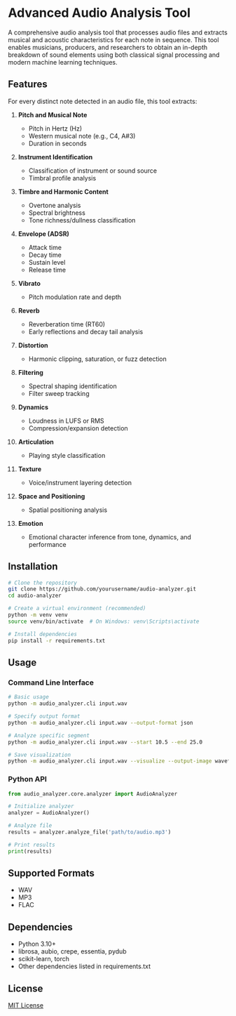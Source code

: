 # Advanced Audio Analysis Tool

A comprehensive audio analysis tool that processes audio files and extracts musical and acoustic characteristics for each note in sequence. This tool enables musicians, producers, and researchers to obtain an in-depth breakdown of sound elements using both classical signal processing and modern machine learning techniques.

## Features

For every distinct note detected in an audio file, this tool extracts:

1. **Pitch and Musical Note**
   - Pitch in Hertz (Hz)
   - Western musical note (e.g., C4, A#3)
   - Duration in seconds

2. **Instrument Identification**
   - Classification of instrument or sound source
   - Timbral profile analysis

3. **Timbre and Harmonic Content**
   - Overtone analysis
   - Spectral brightness
   - Tone richness/dullness classification

4. **Envelope (ADSR)**
   - Attack time
   - Decay time
   - Sustain level
   - Release time

5. **Vibrato**
   - Pitch modulation rate and depth

6. **Reverb**
   - Reverberation time (RT60)
   - Early reflections and decay tail analysis

7. **Distortion**
   - Harmonic clipping, saturation, or fuzz detection

8. **Filtering**
   - Spectral shaping identification
   - Filter sweep tracking

9. **Dynamics**
   - Loudness in LUFS or RMS
   - Compression/expansion detection

10. **Articulation**
    - Playing style classification

11. **Texture**
    - Voice/instrument layering detection

12. **Space and Positioning**
    - Spatial positioning analysis

13. **Emotion**
    - Emotional character inference from tone, dynamics, and performance

## Installation

```bash
# Clone the repository
git clone https://github.com/yourusername/audio-analyzer.git
cd audio-analyzer

# Create a virtual environment (recommended)
python -m venv venv
source venv/bin/activate  # On Windows: venv\Scripts\activate

# Install dependencies
pip install -r requirements.txt
```

## Usage

### Command Line Interface

```bash
# Basic usage
python -m audio_analyzer.cli input.wav

# Specify output format
python -m audio_analyzer.cli input.wav --output-format json

# Analyze specific segment
python -m audio_analyzer.cli input.wav --start 10.5 --end 25.0

# Save visualization
python -m audio_analyzer.cli input.wav --visualize --output-image waveform.png
```

### Python API

```python
from audio_analyzer.core.analyzer import AudioAnalyzer

# Initialize analyzer
analyzer = AudioAnalyzer()

# Analyze file
results = analyzer.analyze_file('path/to/audio.mp3')

# Print results
print(results)
```

## Supported Formats

- WAV
- MP3
- FLAC

## Dependencies

- Python 3.10+
- librosa, aubio, crepe, essentia, pydub
- scikit-learn, torch
- Other dependencies listed in requirements.txt

## License

[MIT License](LICENSE)
